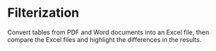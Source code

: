 # Filterization
Convert tables from PDF and Word documents into an Excel file, then compare the Excel files and highlight the differences in the results.

